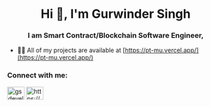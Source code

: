 <h1 align="center">Hi 👋, I'm Gurwinder Singh</h1>
<h3 align="center">I am Smart Contract/Blockchain Software Engineer,</h3>

- 👨‍💻 All of my projects are available at [https://pt-mu.vercel.app/](https://pt-mu.vercel.app/)


<h3 align="left">Connect with me:</h3>
<p align="left">
<a href="https://twitter.com/gsdeveloper.eth" target="blank"><img align="center" src="https://raw.githubusercontent.com/rahuldkjain/github-profile-readme-generator/master/src/images/icons/Social/twitter.svg" alt="gsdeveloper.eth" height="30" width="40" /></a>
<a href="https://linkedin.com/in/https://www.linkedin.com/in/gurwinder-singh-12677a203/" target="blank"><img align="center" src="https://raw.githubusercontent.com/rahuldkjain/github-profile-readme-generator/master/src/images/icons/Social/linked-in-alt.svg" alt="https://www.linkedin.com/in/gurwinder-singh-12677a203/" height="30" width="40" /></a>
</p>


